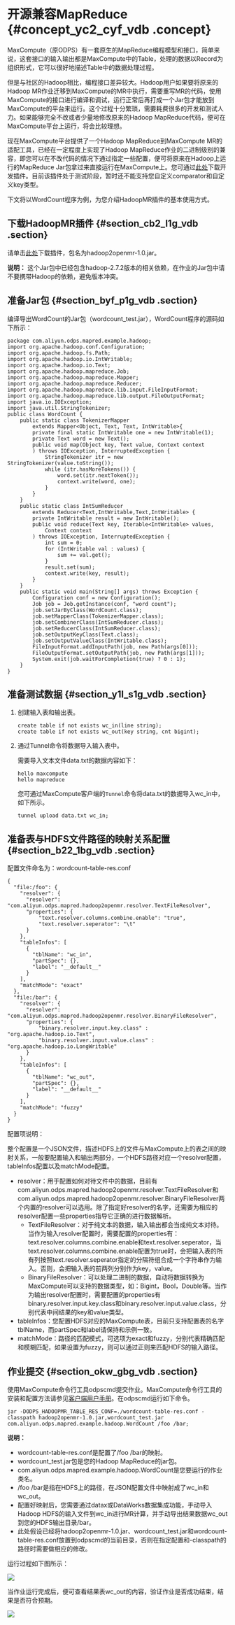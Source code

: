 # 开源兼容MapReduce {#concept_yc2_cyf_vdb .concept}

MaxCompute（原ODPS）有一套原生的MapReduce编程模型和接口，简单来说，这套接口的输入输出都是MaxCompute中的Table，处理的数据以Record为组织形式，它可以很好地描述Table中的数据处理过程。

但是与社区的Hadoop相比，编程接口差异较大。Hadoop用户如果要将原来的Hadoop MR作业迁移到MaxCompute的MR中执行，需要重写MR的代码，使用MaxCompute的接口进行编译和调试，运行正常后再打成一个Jar包才能放到MaxCompute的平台来运行。这个过程十分繁琐，需要耗费很多的开发和测试人力。如果能够完全不改或者少量地修改原来的Hadoop MapReduce代码，便可在MaxCompute平台上运行，将会比较理想。

现在MaxCompute平台提供了一个Hadoop MapReduce到MaxCompute MR的适配工具，已经在一定程度上实现了Hadoop MapReduce作业的二进制级别的兼容，即您可以在不改代码的情况下通过指定一些配置，便可将原来在Hadoop上运行的MapReduce Jar包拿过来直接运行在MaxCompute上。您可通过[此处](http://repo.aliyun.com/download/hadoop2openmr-1.0.jar)下载开发插件。目前该插件处于测试阶段，暂时还不能支持您自定义comparator和自定义key类型。

下文将以WordCount程序为例，为您介绍HadoopMR插件的基本使用方式。

## 下载HadoopMR插件 {#section_cb2_l1g_vdb .section}

请单击[此处](http://repo.aliyun.com/download/hadoop2openmr-1.0.jar)下载插件，包名为hadoop2openmr-1.0.jar。

**说明：** 这个Jar包中已经包含hadoop-2.7.2版本的相关依赖，在作业的Jar包中请不要携带Hadoop的依赖，避免版本冲突。

## 准备Jar包 {#section_byf_p1g_vdb .section}

编译导出WordCount的Jar包（wordcount\_test.jar），WordCount程序的源码如下所示：

```
package com.aliyun.odps.mapred.example.hadoop;
import org.apache.hadoop.conf.Configuration;
import org.apache.hadoop.fs.Path;
import org.apache.hadoop.io.IntWritable;
import org.apache.hadoop.io.Text;
import org.apache.hadoop.mapreduce.Job;
import org.apache.hadoop.mapreduce.Mapper;
import org.apache.hadoop.mapreduce.Reducer;
import org.apache.hadoop.mapreduce.lib.input.FileInputFormat;
import org.apache.hadoop.mapreduce.lib.output.FileOutputFormat;
import java.io.IOException;
import java.util.StringTokenizer;
public class WordCount {
    public static class TokenizerMapper
        extends Mapper<Object, Text, Text, IntWritable>{
        private final static IntWritable one = new IntWritable(1);
        private Text word = new Text();
        public void map(Object key, Text value, Context context
        ) throws IOException, InterruptedException {
            StringTokenizer itr = new StringTokenizer(value.toString());
            while (itr.hasMoreTokens()) {
                word.set(itr.nextToken());
                context.write(word, one);
            }
        }
    }
    public static class IntSumReducer
        extends Reducer<Text,IntWritable,Text,IntWritable> {
        private IntWritable result = new IntWritable();
        public void reduce(Text key, Iterable<IntWritable> values,
            Context context
        ) throws IOException, InterruptedException {
            int sum = 0;
            for (IntWritable val : values) {
                sum += val.get();
            }
            result.set(sum);
            context.write(key, result);
        }
    }
    public static void main(String[] args) throws Exception {
        Configuration conf = new Configuration();
        Job job = Job.getInstance(conf, "word count");
        job.setJarByClass(WordCount.class);
        job.setMapperClass(TokenizerMapper.class);
        job.setCombinerClass(IntSumReducer.class);
        job.setReducerClass(IntSumReducer.class);
        job.setOutputKeyClass(Text.class);
        job.setOutputValueClass(IntWritable.class);
        FileInputFormat.addInputPath(job, new Path(args[0]));
        FileOutputFormat.setOutputPath(job, new Path(args[1]));
        System.exit(job.waitForCompletion(true) ? 0 : 1);
    }
}

```

## 准备测试数据 {#section_y1l_s1g_vdb .section}

1.  创建输入表和输出表。

    ```
    create table if not exists wc_in(line string);
    create table if not exists wc_out(key string, cnt bigint);
    ```

2.  通过Tunnel命令将数据导入输入表中。

    需要导入文本文件data.txt的数据内容如下：

    ```
    hello maxcompute
    hello mapreduce
    ```

    您可通过MaxCompute客户端的`Tunnel`命令将data.txt的数据导入wc\_in中，如下所示。

    ```
    tunnel upload data.txt wc_in;
    ```


## 准备表与HDFS文件路径的映射关系配置 {#section_b22_1bg_vdb .section}

配置文件命名为：wordcount-table-res.conf

```
{
  "file:/foo": {
    "resolver": {
      "resolver": "com.aliyun.odps.mapred.hadoop2openmr.resolver.TextFileResolver",
      "properties": {
          "text.resolver.columns.combine.enable": "true",
          "text.resolver.seperator": "\t"
      }
    },
    "tableInfos": [
      {
        "tblName": "wc_in",
        "partSpec": {},
        "label": "__default__"
      }
    ],
    "matchMode": "exact"
  },
  "file:/bar": {
    "resolver": {
      "resolver": "com.aliyun.odps.mapred.hadoop2openmr.resolver.BinaryFileResolver",
      "properties": {
          "binary.resolver.input.key.class" : "org.apache.hadoop.io.Text",
          "binary.resolver.input.value.class" : "org.apache.hadoop.io.LongWritable"
      }
    },
    "tableInfos": [
      {
        "tblName": "wc_out",
        "partSpec": {},
        "label": "__default__"
      }
    ],
    "matchMode": "fuzzy"
  }
}
```

配置项说明：

整个配置是一个JSON文件，描述HDFS上的文件与MaxCompute上的表之间的映射关系，一般要配置输入和输出两部分，一个HDFS路径对应一个resolver配置，tableInfos配置以及matchMode配置。

-   resolver：用于配置如何对待文件中的数据，目前有com.aliyun.odps.mapred.hadoop2openmr.resolver.TextFileResolver和com.aliyun.odps.mapred.hadoop2openmr.resolver.BinaryFileResolver两个内置的resolver可以选用。除了指定好resolver的名字，还需要为相应的resolver配置一些properties指导它正确的进行数据解析。
    -   TextFileResolver：对于纯文本的数据，输入输出都会当成纯文本对待。当作为输入resolver配置时，需要配置的properties有：text.resolver.columns.combine.enable和text.resolver.seperator，当text.resolver.columns.combine.enable配置为true时，会把输入表的所有列按照text.resolver.seperator指定的分隔符组合成一个字符串作为输入。否则，会把输入表的前两列分别作为key，value。
    -   BinaryFileResolver：可以处理二进制的数据，自动将数据转换为MaxCompute可以支持的数据类型，如：Bigint，Bool，Double等。当作为输出resolver配置时，需要配置的properties有binary.resolver.input.key.class和binary.resolver.input.value.class，分别代表中间结果的key和value类型。
-   tableInfos：您配置HDFS对应的MaxCompute表，目前只支持配置表的名字tblName，而partSpec和label请保持和示例一致。
-   matchMode：路径的匹配模式，可选项为exact和fuzzy，分别代表精确匹配和模糊匹配，如果设置为fuzzy，则可以通过正则来匹配HDFS的输入路径。

## 作业提交 {#section_okw_gbg_vdb .section}

使用MaxCompute命令行工具odpscmd提交作业。MaxCompute命令行工具的安装和配置方法请参见[客户端用户手册](../../../../intl.zh-CN/工具及下载/客户端.md#)。在odpscmd运行如下命令。

```
jar -DODPS_HADOOPMR_TABLE_RES_CONF=./wordcount-table-res.conf -classpath hadoop2openmr-1.0.jar,wordcount_test.jar com.aliyun.odps.mapred.example.hadoop.WordCount /foo /bar;
```

**说明：** 

-   wordcount-table-res.conf是配置了/foo /bar的映射。
-   wordcount\_test.jar包是您的Hadoop MapReduce的jar包。
-   com.aliyun.odps.mapred.example.hadoop.WordCount是您要运行的作业类名。
-   /foo /bar是指在HDFS上的路径，在JSON配置文件中映射成了wc\_in和wc\_out。
-   配置好映射后，您需要通过datax或DataWorks数据集成功能，手动导入Hadoop HDFS的输入文件到wc\_in进行MR计算，并手动导出结果数据wc\_out到您的HDFS输出目录/bar。
-   此处假设已经将hadoop2openmr-1.0.jar、wordcount\_test.jar和wordcount-table-res.conf放置到odpscmd的当前目录，否则在指定配置和-classpath的路径时需要做相应的修改。

运行过程如下图所示：

![](http://static-aliyun-doc.oss-cn-hangzhou.aliyuncs.com/assets/img/12015/15326123791957_zh-CN.jpg)

当作业运行完成后，便可查看结果表wc\_out的内容，验证作业是否成功结束，结果是否符合预期。

![](http://static-aliyun-doc.oss-cn-hangzhou.aliyuncs.com/assets/img/12015/15326123791959_zh-CN.jpg)


